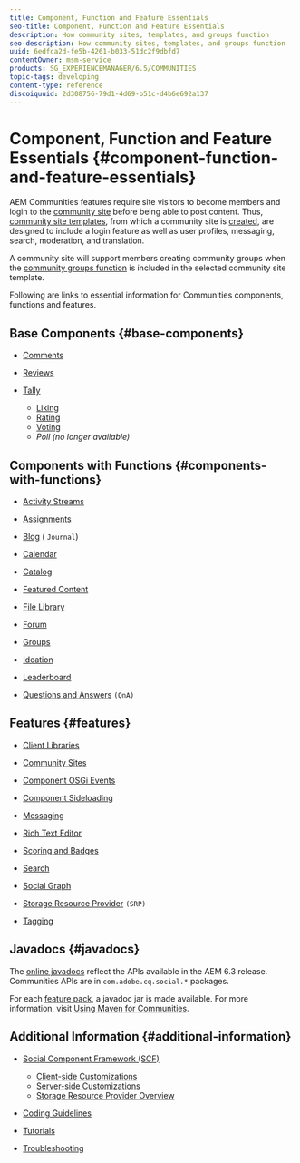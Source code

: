 ```yaml
---
title: Component, Function and Feature Essentials
seo-title: Component, Function and Feature Essentials
description: How community sites, templates, and groups function
seo-description: How community sites, templates, and groups function
uuid: 6edfca2d-fe5b-4261-b033-51dc2f9dbfd7
contentOwner: msm-service
products: SG_EXPERIENCEMANAGER/6.5/COMMUNITIES
topic-tags: developing
content-type: reference
discoiquuid: 2d308756-79d1-4d69-b51c-d4b6e692a137
---
```


# Component, Function and Feature Essentials  {#component-function-and-feature-essentials}

AEM Communities features require site visitors to become members and login to the [community site](overview.md#communitiessites) before being able to post content. Thus, [community site templates](sites.md), from which a community site is [created](sites-console.md), are designed to include a login feature as well as user profiles, messaging, search, moderation, and translation.

A community site will support members creating community groups when the [community groups function](functions.md#groups-function) is included in the selected community site template.

Following are links to essential information for Communities components, functions and features.

## Base Components {#base-components}

* [Comments](essentials-comments.md)
* [Reviews](reviews-basics.md)
* [Tally](tally.md)

  * [Liking](essentials-liking.md)
  * [Rating](rating-basics.md)
  * [Voting](essentials-voting.md)
  * *Poll (no longer available)*

## Components with Functions {#components-with-functions}

* [Activity Streams](essentials-activities.md)
* [Assignments](essentials-assignments.md)
* [Blog](blog-developer-basics.md) ( `Journal`)

* [Calendar](calendar-basics-for-developers.md)
* [Catalog](catalog-developer-essentials.md)
* [Featured Content](essentials-featured.md)
* [File Library](essentials-file-library.md)
* [Forum](essentials-forum.md)
* [Groups](essentials-groups.md)
* [Ideation](ideation.md)
* [Leaderboard](leaderboard.md)
* [Questions and Answers](qna-essentials.md) `(QnA)`

## Features {#features}

* [Client Libraries](clientlibs.md)
* [Community Sites](sites-for-developers.md)
* [Component OSGi Events](events.md)
* [Component Sideloading](sideloading.md)
* [Messaging](essentials-messaging.md)
* [Rich Text Editor](rte.md)
* [Scoring and Badges](configure-scoring.md)
* [Search](search-implementation.md)
* [Social Graph](essentials-socialgraph.md)
* [Storage Resource Provider](srp-and-ugc.md) `(SRP)`

* [Tagging](tag.md)

## Javadocs {#javadocs}

The [online javadocs](../../help/sites-developing/reference-materials.md) reflect the APIs available in the AEM 6.3 release.
Communities APIs are in `com.adobe.cq.social.*` packages.

For each [feature pack](deploy-communities.md#latestfeaturepack), a javadoc jar is made available. For more information, visit [Using Maven for Communities](maven.md#javadocs).

## Additional Information {#additional-information}

* [Social Component Framework (SCF)](scf.md)

  * [Client-side Customizations](client-customize.md)
  * [Server-side Customizations](server-customize.md)
  * [Storage Resource Provider Overview](srp.md)

* [Coding Guidelines](code-guide.md)
* [Tutorials](tutorials.md)
* [Troubleshooting](troubleshooting.md)

